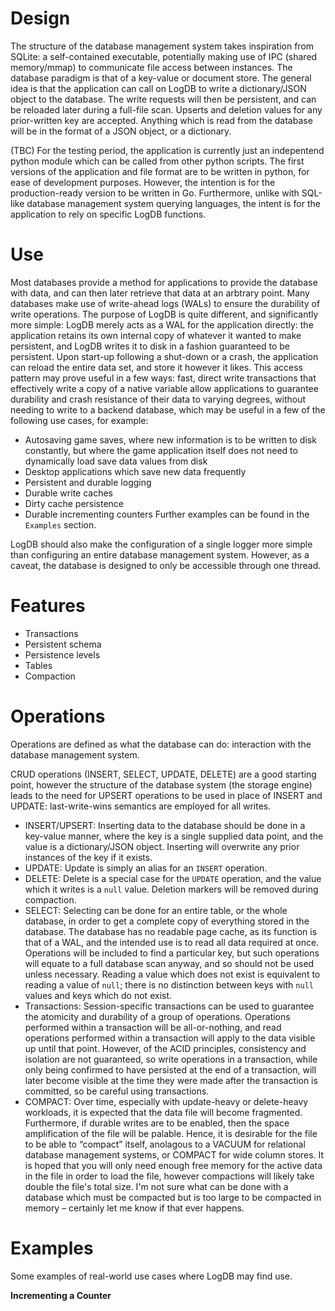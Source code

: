 # Design
The structure of the database management system takes inspiration from SQLite: a self-contained executable, potentially making use of IPC (shared memory/mmap) to communicate file access between instances. The database paradigm is that of a key-value or document store.
The general idea is that the application can call on LogDB to write a dictionary/JSON object to the database. The write requests will then be persistent, and can be reloaded later during a full-file scan. Upserts and deletion values for any prior-written key are accepted. Anything which is read from the database will be in the format of a JSON object, or a dictionary.

(TBC) For the testing period, the application is currently just an indepentend python module which can be called from other python scripts.
The first versions of the application and file format are to be written in python, for ease of development purposes. However, the intention is for the production-ready version to be written in Go.
Furthermore, unlike with SQL-like database management system querying languages, the intent is for the application to rely on specific LogDB functions.

# Use
Most databases provide a method for applications to provide the database with data, and can then later retrieve that data at an arbtrary point. Many databases make use of write-ahead logs (WALs) to ensure the durability of write operations.
The purpose of LogDB is quite different, and significantly more simple: LogDB merely acts as a WAL for the application directly: the application retains its own internal copy of whatever it wanted to make persistent, and LogDB writes it to disk in a fashion guaranteed to be persistent. Upon start-up following a shut-down or a crash, the application can reload the entire data set, and store it however it likes.
This access pattern may prove useful in a few ways: fast, direct write transactions that effectively write a copy of a native variable allow applications to guarantee durability and crash resistance of their data to varying degrees, without needing to write to a backend database, which may be useful in a few of the following use cases, for example:
- Autosaving game saves, where new information is to be written to disk constantly, but where the game application itself does not need to dynamically load save data values from disk
- Desktop applications which save new data frequently
- Persistent and durable logging
- Durable write caches
- Dirty cache persistence
- Durable incrementing counters
Further examples can be found in the `Examples` section. 

LogDB should also make the configuration of a single logger more simple than configuring an entire database management system. However, as a caveat, the database is designed to only be accessible through one thread.

# Features

- Transactions
- Persistent schema
- Persistence levels
- Tables
- Compaction

# Operations
Operations are defined as what the database can do: interaction with the database management system.

CRUD operations (INSERT, SELECT, UPDATE, DELETE) are a good starting point, however the structure of the database system (the storage engine) leads to the need for UPSERT operations to be used in place of INSERT and UPDATE: last-write-wins semantics are employed for all writes.

- INSERT/UPSERT: Inserting data to the database should be done in a key-value manner, where the key is a single supplied data point, and the value is a dictionary/JSON object. Inserting will overwrite any prior instances of the key if it exists.
- UPDATE: Update is simply an alias for an `INSERT` operation.
- DELETE: Delete is a special case for the `UPDATE` operation, and the value which it writes is a `null` value. Deletion markers will be removed during compaction.
- SELECT: Selecting can be done for an entire table, or the whole database, in order to get a complete copy of everything stored in the database. The database has no readable page cache, as its function is that of a WAL, and the intended use is to read all data required at once. Operations will be included to find a particular key, but such operations will equate to a full database scan anyway, and so should not be used unless necessary. Reading a value which does not exist is equivalent to reading a value of `null`; there is no distinction between keys with `null` values and keys which do not exist.
- Transactions: Session-specific transactions can be used to guarantee the atomicity and durability of a group of operations. Operations performed within a transaction will be all-or-nothing, and read operations performed within a transaction will apply to the data visible up until that point. However, of the ACID principles, consistency and isolation are not guaranteed, so write operations in a transaction, while only being confirmed to have persisted at the end of a transaction, will later become visible at the time they were made after the transaction is committed, so be careful using transactions.
- COMPACT: Over time, especially with update-heavy or delete-heavy workloads, it is expected that the data file will become fragmented. Furthermore, if durable writes are to be enabled, then the space amplification of the file will be palable. Hence, it is desirable for the file to be able to “compact” itself, anolagous to a VACUUM for relational database management systems, or COMPACT for wide column stores. It is hoped that you will only need enough free memory for the active data in the file in order to load the file, however compactions will likely take double the file's total size. I'm not sure what can be done with a database which must be compacted but is too large to be compacted in memory – certainly let me know if that ever happens.


# Examples
Some examples of real-world use cases where LogDB may find use.

**Incrementing a Counter**
